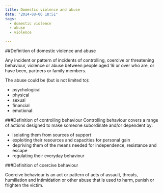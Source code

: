 ```yaml
---
title: Domestic violence and abuse
date: "2014-08-06 18:51"
tags:
  - domestic violence
  - abuse
  - violence

---
```


##Definition of domestic violence and abuse

Any incident or pattern of incidents of controlling, coercive or threatening behaviour, violence or abuse between people aged 16 or over who are, or have been, partners or family members. 

The abuse could be (but is not limited to):

* psychological
* physical
* sexual
* financial
* emotional

###Definition of controlling behaviour
Controlling behaviour covers a range of actions designed to make someone subordinate and/or dependent by:

* isolating them from sources of support
* exploiting their resources and capacities for personal gain
* depriving them of the means needed for independence, resistance and escape
* regulating their everyday behaviour

###Definition of coercive behaviour

Coercive behaviour is an act or pattern of acts of assault, threats, humiliation and intimidation or other abuse that is used to harm, punish or frighten the victim. 



